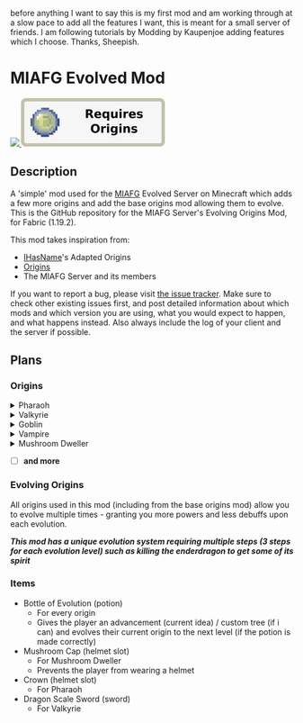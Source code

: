 before anything I want to say this is my first mod and am working through at a slow pace to add all the features I want, this is meant for a small server of friends. I am following tutorials by Modding by Kaupenjoe adding features which I choose. Thanks, Sheepish.

# MIAFG Evolved Mod

<p>
<strong>
   <a href="https://www.curseforge.com/minecraft/mc-mods/fabric-api">
   <img src="https://camo.githubusercontent.com/1eaa170f8b386b7a92cdc9c8eb6243c667c188bd25bba8925400018f92d650b7/68747470733a2f2f692e696d6775722e636f6d2f625475733477482e706e67" width=256 length=512>
   </a>
   <a href="https://www.curseforge.com/minecraft/mc-mods/origins">
   <img src="https://raw.githubusercontent.com/UltrusBot/Images/b3e2626a5e5f1f7dfadcfaabeb4bb87c348f9c68/requires_origins.png" width=256 length=512>
   </a>
</strong>
</p>

## Description

A 'simple' mod used for the [MIAFG](http://miafg.com) Evolved Server on Minecraft which adds a few more origins and add the base origins mod allowing them to evolve.
This is the GitHub repository for the MIAFG Server's Evolving Origins Mod, for Fabric (1.19.2).

This mod takes inspiration from:
- [IHasName](https://www.youtube.com/@IHasName)'s Adapted Origins
- [Origins](https://www.curseforge.com/minecraft/mc-mods/origins)
- The MIAFG Server and its members

If you want to report a bug, please visit [the issue tracker](https://github.com/LarryPlayz/Origins-Evolved-MIAFG/issues). Make sure to check other existing issues first, and post detailed information about which mods and which version you are using, what you would expect to happen, and what happens instead. Also always include the log of your client and the server if possible.

## Plans

### Origins

<details>
<summary>Pharaoh</summary>

>"The spirit of a pharaoh lives on as the undead shadow."

+ All zombies become passive
+ Every so often you will need to eat rotten flesh
+ If your flesh bar reaches zero you will start to die until you eat some rotten flesh or hit any mob
+ Villagers will not offer trades to you
+ You will gain buffs in a warm biome (eg Desert) and debuff in a cold biome (eg Snowy Plains)
+ You can only eat meat (except for bottled items)
+ You have 5 extra inventory spaces which do not drop on death
+ You have a pocket dimension (only desert biome): no other mobs or players can be sent here, **it is just a world where you can build**
+ You can toggle shadow mode (which lasts for 30 seconds)

   - In *Shadow Mode*: You see in a darker tone, you are much faster, you are able to phase into and out of blocks, you are able to become the shadow of a player/mob (mount/ride any mob you right click). This mode lasts for 30 seconds unless interupted; it can be cancelled at any time and recharged when the sun is above you (not blocked by any full blocks).
   - You will have an increased hunger drain while in this mod however and it **will not** kick you out of the toggle if you start taking hunger damage therefore it is important you keep an eye on it. It *will* kick you out of the mode if you take damage from a player.
</details>

<details>
<summary>Valkyrie</summary>
<!--review charlie's origin when at home-->
</details>

<details>
<summary>Goblin</summary> 
<!--inchling-esque TBC-->
</details>

<details>
<summary>Vampire</summary>
<!--possibly - requires feedback from server members-->
</details>

<details>
<summary>Mushroom Dweller</summary>
</details>

- [ ] **and more**

### Evolving Origins

All origins used in this mod (including from the base origins mod) allow you to evolve multiple times - granting you more powers and less debuffs upon each evolution.

***This mod has a unique evolution system requiring multiple steps (3 steps for each evolution level) such as killing the enderdragon to get some of its spirit***

### Items

- Bottle of Evolution (potion)
    - For every origin
    - Gives the player an advancement (current idea) / custom tree (if i can) and evolves their current origin to the next level (if the potion is made correctly) 
- Mushroom Cap (helmet slot)
    - For Mushroom Dweller
    - Prevents the player from wearing a helmet
- Crown (helmet slot)
    - For Pharaoh
- Dragon Scale Sword (sword)
    - For Valkyrie
